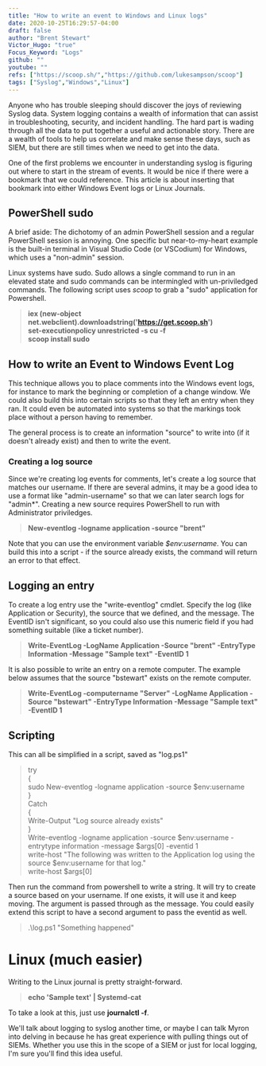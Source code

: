 ```yaml
---
title: "How to write an event to Windows and Linux logs"
date: 2020-10-25T16:29:57-04:00
draft: false
author: "Brent Stewart"
Victor_Hugo: "true"
Focus_Keyword: "Logs"
github: ""
youtube: ""
refs: ["https://scoop.sh/","https://github.com/lukesampson/scoop"]
tags: ["Syslog","Windows","Linux"]
---
```

Anyone who has trouble sleeping should discover the joys of reviewing Syslog data.  System logging contains a wealth of information that can assist in troubleshooting, security, and incident handling.  The hard part is wading through all the data to put together a useful and actionable story.  There are a wealth of tools to help us correlate and make sense these days, such as SIEM, but there are still times when we need to get into the data.

One of the first problems we encounter in understanding syslog is figuring out where to start in the stream of events.  It would be nice if there were a bookmark that we could reference.  This article is about inserting that bookmark into either Windows Event logs or Linux Journals.

## PowerShell sudo

A brief aside: The dichotomy of an admin PowerShell session and a regular PowerShell session is annoying.  One specific but near-to-my-heart example is the built-in terminal in Visual Studio Code (or VSCodium) for Windows, which uses a "non-admin" session.  

Linux systems have sudo.  Sudo allows a single command to run in an elevated state and sudo commands can be intermingled with un-priviledged commands.  The following script uses _scoop_ to grab a "sudo" application for Powershell.

> __iex (new-object net.webclient).downloadstring('https://get.scoop.sh')__  
__set-executionpolicy unrestricted -s cu -f__  
__scoop install sudo__  

## How to write an Event to Windows Event Log

This technique allows you to place comments into the Windows event logs, for instance to mark the beginning or completion of a change window.  We could also build this into certain scripts so that they left an entry when they ran.  It could even be automated into systems so that the markings took place without a person having to remember.

The general process is to create an information "source" to write into (if it doesn't already exist) and then to write the event.

### Creating a log source

Since we're creating log events for comments, let's create a log source that matches our username.  If there are several admins, it may be a good idea to use a format like "admin-username" so that we can later search logs for "admin*".  Creating a new source requires PowerShell to run with Administrator priviledges.  

> __New-eventlog -logname application -source "brent"__  

Note that you can use the environment variable _$env:username_.  You can build this into a script - if the source already exists, the command will return an error to that effect.

## Logging an entry 

To create a log entry use the "write-eventlog" cmdlet.  Specify the log (like Application or Security), the source that we defined, and the message.  The EventID isn't significant, so you could also use this numeric field if you had something suitable (like a ticket number).

> __Write-EventLog -LogName Application -Source "brent" -EntryType Information -Message "Sample text" -EventID 1__  

It is also possible to write an entry on a remote computer. The example below assumes that the source "bstewart" exists on the remote computer.

> __Write-EventLog -computername "Server" -LogName Application -Source "bstewart" -EntryType Information -Message "Sample text" -EventID 1__  

## Scripting
This can all be simplified in a script, saved as "log.ps1"
>  try  
{  
        sudo New-eventlog -logname application -source $env:username  
}  
Catch  
{  
    Write-Output "Log source already exists"  
}  
Write-eventlog -logname application -source $env:username -entrytype information -message $args[0] -eventid 1  
write-host "The following was written to the Application log using the source $env:username for that log."  
write-host $args[0]  

Then run the command from powershell to write a string.  It will try to create a source based on your username.  If one exists, it will use it and keep moving.  The argument is passed through as the message.  You could easily extend this script to have a second argument to pass the eventid as well.

> .\log.ps1 "Something happened"

# Linux (much easier)

Writing to the Linux journal is pretty straight-forward. 

> __echo 'Sample text' | Systemd-cat__  
 
To take a look at this, just use __journalctl -f__.

We'll talk about logging to syslog another time, or maybe I can talk Myron into delving in because he has great experience with pulling things out of SIEMs.  Whether you use this in the scope of a SIEM or just for local logging, I'm sure you'll find this idea useful.